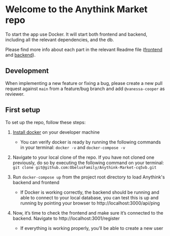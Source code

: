 # Welcome to the Anythink Market repo

To start the app use Docker. It will start both frontend and backend, including all the relevant dependencies, and the db.

Please find more info about each part in the relevant Readme file ([frontend](frontend/readme.md) and [backend](backend/README.md)).

## Development

When implementing a new feature or fixing a bug, please create a new pull request against `main` from a feature/bug branch and add `@vanessa-cooper` as reviewer.

## First setup

To set up the repo, follow these steps:

1. [Install docker](https://docs.docker.com/get-docker/) on your developer machine

   - You can verify docker is ready by running the following commands in your terminal: `docker -v` and `docker-compose -v`

2. Navigate to your local clone of the repo. If you have not cloned one previously, do so by executing the following command on your terminal: `git clone git@github.com:ObelusFamily/Anythink-Market-cq5vb.git`

3. Run `docker-compose up` from the project root directory to load Anythink's backend and frontend

   - If Docker is working correctly, the backend should be running and able to connect to your local database, you can test this is up and running by pointing your browser to http://localhost:3000/api/ping

4. Now, it’s time to check the frontend and make sure it’s connected to the backend. Navigate to http://localhost:3001/register
   - If everything is working properly, you’ll be able to create a new user
